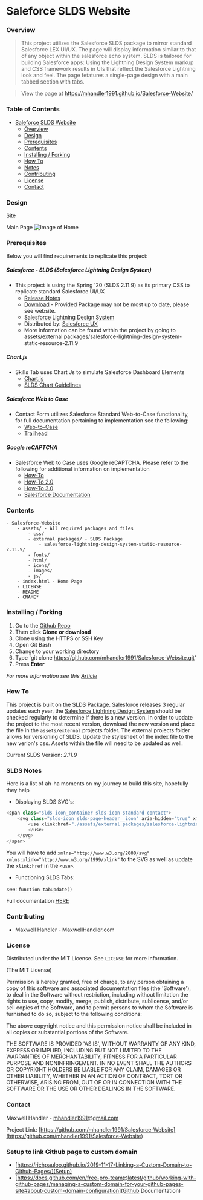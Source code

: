 # Saleforce SLDS Website

### Overview

>This project utilizes the Salesforce SLDS package to mirror standard Salesforce LEX UI/UX.  The page will display information similar to that of any object within the salesforce echo system.  SLDS is tailored for building Salesforce apps: Using the Lightning Design System markup and CSS framework results in UIs that reflect the Salesforce Lightning look and feel. The page fetatures a single-page design with a main tabbed section with tabs.

>View the page at https://mhandler1991.github.io/Salesforce-Website/ 

### Table of Contents

- [Saleforce SLDS Website](#saleforce-slds-website)
    + [Overview](#overview)
    + [Design](#design)
    + [Prerequisites](#prerequisites)
    + [Contents](#contents)
    + [Installing / Forking](#installing---forking)
    + [How To](#how-to)
    + [Notes](#Contributing)
    + [Contributing](#contributing)
    + [License](#license)
    + [Contact](#contact)



### Design

Site
<!-- ![Alt Text](https://github.com/mhandler1991/Salesforce-Website/blob/master/assets/images/readme/recording_v1.mp4?raw=true) -->


Main Page
![Image of Home](https://github.com/mhandler1991/Salesforce-Website/blob/master/assets/images/readme/Homepage_v2.jpg?raw=true)



### Prerequisites

Below you will find requirements to replicate this project:

##### Salesforce - SLDS (Salesforce Lightning Design System)
- This project is using the Spring '20 (SLDS 2.11.9) as its primary CSS to replicate standard Salesforce UI/UX
    - [Release Notes](https://www.lightningdesignsystem.com/release-notes/)
    - [Download](https://www.lightningdesignsystem.com/downloads/) - Provided Package may not be most up to date, please see website. 
    - [Salesforce Lightning Design System](https://www.lightningdesignsystem.com)
    - Distributed by: [Salesforce UX](https://twitter.com/salesforceux)
    - More information can be found within the project by going to assets/external packages/salesforce-lightning-design-system-static-resource-2.11.9

##### Chart.js
- Skills Tab uses Chart Js to simulate Salesforce Dashboard Elements
    - [Chart.js](https://www.chartjs.org/)
    - [SLDS Chart Guidelines](https://www.lightningdesignsystem.com/guidelines/charts/)

##### Salesforce Web to Case
- Contact Form utilizes Salesforce Standard Web-to-Case functionality, for full documentation pertaining to implementation see the following:
    - [Web-to-Case](https://help.salesforce.com/articleView?id=customize_casecapture.htm&type=5)
    - [Trailhead](https://trailhead.salesforce.com/en/content/learn/modules/service_lex/service_lex_channels)

##### Google reCAPTCHA
- Salesforce Web to Case uses Google reCAPTCHA. Please refer to the following for additional information on implementation
    - [How-To](https://medium.com/@terrystidbits2019/using-recaptcha-on-salesforce-web-to-lead-forms-81f1fd22dd06)
    - [How-To 2.0](https://www.salesforcebolt.com/2020/03/how-to-add-captcha-in-web-to-lead.html)
    - [How-To 3.0](https://www.terrystidbits.com/2017/09/27/using-recaptcha-salesforce-web-lead-forms/)
    - [Salesforce Documentation](https://help.salesforce.com/articleView?id=sf.customizesupport_web_to_case_enable_recaptcha.htm&type=5)


### Contents

    - Salesforce-Website
        - assets/ - All required packages and files
            - css/
            - external packages/ - SLDS Package
                - salesforce-lightning-design-system-static-resource-2.11.9/
            - fonts/
            - html/
            - icons/
            - images/ 
            - js/
        - index.html - Home Page
        - LICENSE
        - README
        - CNAME*


### Installing / Forking

1. Go to the [Github Repo](https://github.com/mhandler1991/Salesforce-Website)
2. Then click __Clone or download__
3. Clone using the HTTPS or SSH Key
4. Open Git Bash
5. Change to your working directory
6. Type `git clone https://github.com/mhandler1991/Salesforce-Website.git'
7. Press __Enter__

*For more information see this [Article](https://help.github.com/en/github/creating-cloning-and-archiving-repositories/cloning-a-repository)*



### How To

This project is built on the SLDS Package. Salesforce releases 3 regular updates each year, the [Salesforce Lightning Design System](https://www.lightningdesignsystem.com/downloads/) should be checked regularly to determine if there is a new version. In order to update the project to the most recent version, download the new version and place the file in the `assets/external` projects folder. The external projects folder allows for versioning of SLDS. Update the stylesheet of the index file to the new verion's css. Assets within the file will need to be updated as well.  

Current SLDS Version: *_2.11.9_*



### SLDS Notes

Here is a list of ah-ha moments on my journey to build this site, hopefully they help


- Displaying SLDS SVG's:
```js
<span class="slds-icon_container slds-icon-standard-contact">
    <svg class="slds-icon slds-page-header__icon" aria-hidden="true" xmlns="http://www.w3.org/2000/svg" xmlns:xlink="http://www.w3.org/1999/xlink">
        <use xlink:href="./assets/external packages/salesforce-lightning-design-system-static-resource-2.11.9/icons/standard-sprite/svg/symbols.svg#opportunity">
        </use>
    </svg>
</span>
```

You will have to add ```xmlns="http://www.w3.org/2000/svg" xmlns:xlink="http://www.w3.org/1999/xlink"``` to the SVG as well as update the ```xlink:href``` in the ```<use>```. 

- Functioning SLDS Tabs:

see: ``` function tabUpdate() ```

Full documentation [HERE](https://www.lightningdesignsystem.com/components/tabs/#site-main-content)

### Contributing

- Maxwell Handler - MaxwellHandler.com


### License

Distributed under the MIT License. See `LICENSE` for more information.

(The MIT License)

Permission is hereby granted, free of charge, to any person obtaining a copy of this software and associated documentation files (the 'Software'), to deal in the Software without restriction, including without limitation the rights to use, copy, modify, merge, publish, distribute, sublicense, and/or sell copies of the Software, and to permit persons to whom the Software is furnished to do so, subject to the following conditions:

The above copyright notice and this permission notice shall be included in all copies or substantial portions of the Software.

THE SOFTWARE IS PROVIDED 'AS IS', WITHOUT WARRANTY OF ANY KIND, EXPRESS OR IMPLIED, INCLUDING BUT NOT LIMITED TO THE WARRANTIES OF MERCHANTABILITY, FITNESS FOR A PARTICULAR PURPOSE AND NONINFRINGEMENT. IN NO EVENT SHALL THE AUTHORS OR COPYRIGHT HOLDERS BE LIABLE FOR ANY CLAIM, DAMAGES OR OTHER LIABILITY, WHETHER IN AN ACTION OF CONTRACT, TORT OR OTHERWISE, ARISING FROM, OUT OF OR IN CONNECTION WITH THE SOFTWARE OR THE USE OR OTHER DEALINGS IN THE SOFTWARE.



### Contact

Maxwell Handler - mhandler1991@gmail.com

Project Link: [https://github.com/mhandler1991/Salesforce-Website](https://github.com/mhandler1991/Salesforce-Website)



### Setup to link Github page to custom domain

 - [https://richpauloo.github.io/2019-11-17-Linking-a-Custom-Domain-to-Github-Pages/](Setup)
 - [https://docs.github.com/en/free-pro-team@latest/github/working-with-github-pages/managing-a-custom-domain-for-your-github-pages-site#about-custom-domain-configuration](Github Documentation)
